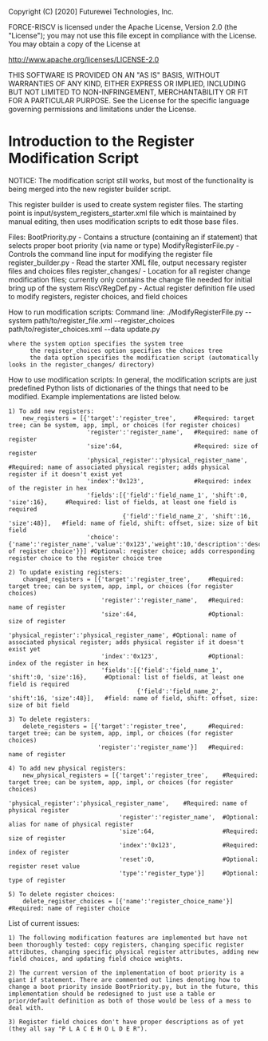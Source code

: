  Copyright (C) [2020] Futurewei Technologies, Inc.

 FORCE-RISCV is licensed under the Apache License, Version 2.0 (the "License");
  you may not use this file except in compliance with the License.
  You may obtain a copy of the License at

  http://www.apache.org/licenses/LICENSE-2.0

 THIS SOFTWARE IS PROVIDED ON AN "AS IS" BASIS, WITHOUT WARRANTIES OF ANY KIND, EITHER
 EXPRESS OR IMPLIED, INCLUDING BUT NOT LIMITED TO NON-INFRINGEMENT, MERCHANTABILITY OR
 FIT FOR A PARTICULAR PURPOSE.
 See the License for the specific language governing permissions and
 limitations under the License.

# Introduction to the Register Modification Script

NOTICE: The modification script still works, but most of the functionality is being merged into the new register builder script.

This register builder is used to create system register files.  The starting point is input/system_registers_starter.xml file which is maintained by manual editing, then uses modification scripts to edit those base files.

Files:
    BootPriority.py - Contains a structure (containing an if statement) that selects proper boot priority (via name or type)
    ModifyRegisterFile.py - Controls the command line input for modifying the register file
    register_builder.py - Read the starter XML file, output necessary register files and choices files
    register_changes/ - Location for all register change modification files; currently only contains the change file needed for initial bring up of the system
    RiscVRegDef.py - Actual register definition file used to modify registers, register choices, and field choices

How to run modification scripts:
    Command line: ./ModifyRegisterFile.py --system path/to/register_file.xml --register_choices path/to/register_choices.xml --data update.py
    
    where the system option specifies the system tree
          the register_choices option specifies the choices tree
          the data option specifies the modification script (automatically looks in the register_changes/ directory)

How to use modification scripts:
    In general, the modification scripts are just predefined Python lists of dictionaries of the things that need to be modified. Example implementations are listed below.

    1) To add new registers:
        new_registers = [{'target':'register_tree',     #Required: target tree; can be system, app, impl, or choices (for register choices)
                          'register':'register_name',   #Required: name of register
                          'size':64,                    #Required: size of register
                          'physical_register':'physical_register_name', #Required: name of associated physical register; adds physical register if it doesn't exist yet
                          'index':'0x123',              #Required: index of the register in hex
                          'fields':[{'field':'field_name_1', 'shift':0, 'size':16},     #Required: list of fields, at least one field is required
                                    {'field':'field_name_2', 'shift':16, 'size':48}],   #field: name of field, shift: offset, size: size of bit field
                          'choice':{'name':'register_name','value':'0x123','weight':10,'description':'description of register choice'}}] #Optional: register choice; adds corresponding register choice to the register choice tree

    2) To update existing registers:
        changed_registers = [{'target':'register_tree',     #Required: target tree; can be system, app, impl, or choices (for register choices)
                              'register':'register_name',   #Required: name of register
                              'size':64,                    #Optional: size of register
                              'physical_register':'physical_register_name', #Optional: name of associated physical register; adds physical register if it doesn't exist yet
                              'index':'0x123',              #Optional: index of the register in hex
                              'fields':[{'field':'field_name_1', 'shift':0, 'size':16},     #Optional: list of fields, at least one field is required
                                        {'field':'field_name_2', 'shift':16, 'size':48}],   #field: name of field, shift: offset, size: size of bit field

    3) To delete registers:
        delete_registers = [{'target':'register_tree',      #Required: target tree; can be system, app, impl, or choices (for register choices)
                             'register':'register_name'}]   #Required: name of register

    4) To add new physical registers:
        new_physical_registers = [{'target':'register_tree',    #Required: target tree; can be system, app, impl, or choices (for register choices)
                                   'physical_register':'physical_register_name',    #Required: name of physical register
                                   'register':'register_name',  #Optional: alias for name of physical register
                                   'size':64,                   #Required: size of register
                                   'index':'0x123',             #Required: index of register
                                   'reset':0,                   #Optional: register reset value
                                   'type':'register_type'}]     #Optional: type of register

    5) To delete register choices:
        delete_register_choices = [{'name':'register_choice_name'}] #Required: name of register choice

List of current issues:

    1) The following modification features are implemented but have not been thoroughly tested: copy registers, changing specific register attributes, changing specific physical register attributes, adding new field choices, and updating field choice weights.

    2) The current version of the implementation of boot priority is a giant if statement. There are commented out lines denoting how to change a boot priority inside BootPriority.py, but in the future, this implementation should be redesigned to just use a table or prior/default definition as both of those would be less of a mess to deal with.

    3) Register field choices don't have proper descriptions as of yet (they all say "P L A C E H O L D E R").

